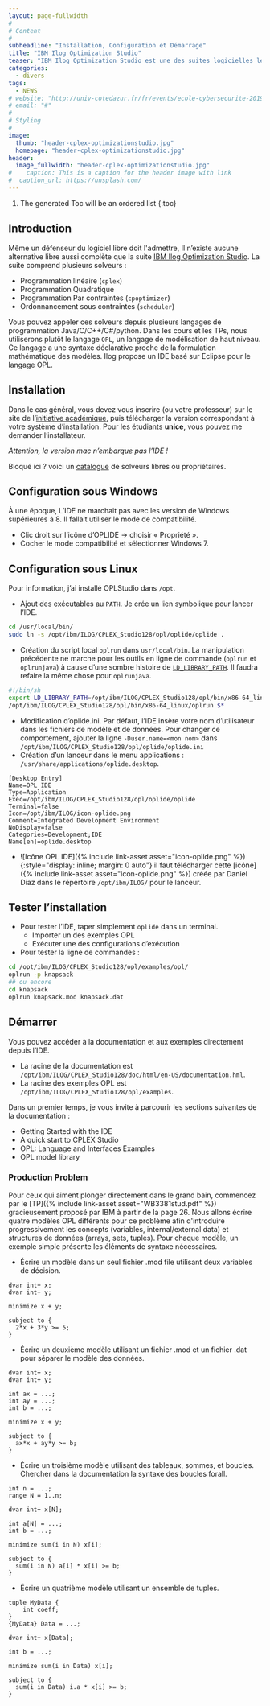 ```yaml
---
layout: page-fullwidth
#
# Content
#
subheadline: "Installation, Configuration et Démarrage"
title: "IBM Ilog Optimization Studio"
teaser: "IBM Ilog Optimization Studio est une des suites logicielles les plus complètes pour la programmation linéaire, quadratique, et par contraintes. Elle est fréquemment utilisée dans l'industrie."
categories:
  - divers
tags:
  - NEWS
# website: "http://univ-cotedazur.fr/fr/events/ecole-cybersecurite-2019"
# email: "#"
#
# Styling
#
image:
  thumb: "header-cplex-optimizationstudio.jpg"
  homepage: "header-cplex-optimizationstudio.jpg"
header:
  image_fullwidth: "header-cplex-optimizationstudio.jpg"
#    caption: This is a caption for the header image with link
#  caption_url: https://unsplash.com/
---
```


1. The generated Toc will be an ordered list
{:toc}

## Introduction

Même un défenseur du logiciel libre doit l'admettre, Il n&rsquo;existe aucune alternative libre aussi complète que la suite [IBM Ilog Optimization Studio](http://www-03.ibm.com/software/products/us/en/ibmilogcpleoptistud/). La suite comprend plusieurs solveurs :

- Programmation linéaire (`cplex`)
- Programmation Quadratique
- Programmation Par contraintes (`cpoptimizer`)
- Ordonnancement sous contraintes (`scheduler`)

Vous pouvez appeler ces solveurs depuis plusieurs langages de programmation Java/C/C++/C#/python. Dans les cours et les TPs, nous utiliserons plutôt le langage `OPL`, un langage de modélisation de haut niveau. Ce langage a une syntaxe déclarative proche de la formulation mathématique des modèles. Ilog propose un IDE basé sur Eclipse pour le langage OPL.

## Installation

Dans le cas général, vous devez vous inscrire (ou votre professeur) sur le site de l&rsquo;[initiative académique](http://www.ibm.com/academicinitiative/), puis télécharger la version correspondant à votre système d&rsquo;installation. Pour les étudiants **unice**, vous pouvez me demander l&rsquo;installateur.

*Attention, la version mac n&rsquo;embarque pas l&rsquo;IDE !*

Bloqué ici ? voici un [catalogue](http://openjvm.jvmhost.net/CPSolvers/) de solveurs libres ou propriétaires.



## Configuration sous Windows

À une époque, L&rsquo;IDE ne marchait pas avec les version de Windows supérieures à 8. Il fallait utiliser le mode de compatibilité.

- Clic droit sur l&rsquo;icône d&rsquo;OPLIDE -> choisir &laquo;&nbsp;Propriété&nbsp;&raquo;.
- Cocher le mode compatibilité et sélectionner Windows 7.



## Configuration sous Linux

Pour information, j&rsquo;ai installé OPLStudio dans `/opt`.

- Ajout des exécutables au `PATH`.
Je crée un lien symbolique pour lancer l&rsquo;IDE.
```sh
cd /usr/local/bin/
sudo ln -s /opt/ibm/ILOG/CPLEX_Studio128/opl/oplide/oplide .
```
- Création du script local `oplrun` dans `usr/local/bin`.
La manipulation précédente ne marche pour les outils en ligne de commande (`oplrun` et `oplrunjava`) à cause d&rsquo;une sombre histoire de [`LD_LIBRARY_PATH`](http://users.skynet.be/Yves.Delhaye/unix/Cours/Notes/node93.html). Il faudra refaire la même chose pour `oplrunjava`.
```sh
#!/bin/sh
export LD_LIBRARY_PATH=/opt/ibm/ILOG/CPLEX_Studio128/opl/bin/x86-64_linux:$LD_LIBRARY_PATH
/opt/ibm/ILOG/CPLEX_Studio128/opl/bin/x86-64_linux/oplrun $*
```
- Modification d&rsquo;oplide.ini.
Par défaut, l&rsquo;IDE insère votre nom d&rsquo;utilisateur dans les fichiers de modèle et de données. Pour changer ce comportement, ajouter la ligne `-Duser.name=<mon nom>` dans `/opt/ibm/ILOG/CPLEX_Studio128/opl/oplide/oplide.ini`
- Création d&rsquo;un lanceur dans le menu applications : `/usr/share/applications/oplide.desktop`.
```
[Desktop Entry]
Name=OPL IDE
Type=Application
Exec=/opt/ibm/ILOG/CPLEX_Studio128/opl/oplide/oplide
Terminal=false
Icon=/opt/ibm/ILOG/icon-oplide.png
Comment=Integrated Development Environment
NoDisplay=false
Categories=Development;IDE
Name[en]=oplide.desktop
```
- ![Icône OPL IDE]({% include link-asset asset="icon-oplide.png" %}){:style="display: inline; margin: 0 auto"} il faut télécharger cette [icône]({% include link-asset asset="icon-oplide.png" %}) créée par Daniel Diaz dans le répertoire `/opt/ibm/ILOG/` pour le lanceur.

## Tester l&rsquo;installation

-   Pour tester l&rsquo;IDE, taper simplement `oplide` dans un terminal.
    -   Importer un des exemples OPL
    -   Exécuter une des configurations d&rsquo;exécution
-   Pour tester la ligne de commandes :
```sh
cd /opt/ibm/ILOG/CPLEX_Studio128/opl/examples/opl/
oplrun -p knapsack
## ou encore
cd knapsack
oplrun knapsack.mod knapsack.dat
```


## Démarrer

Vous pouvez accéder à la documentation et aux exemples directement depuis l&rsquo;IDE.
- La racine de la documentation est `/opt/ibm/ILOG/CPLEX_Studio128/doc/html/en-US/documentation.hml`.
- La racine des exemples OPL est `/opt/ibm/ILOG/CPLEX_Studio128/opl/examples`.

Dans un premier temps, je vous invite à parcourir les sections suivantes de la documentation :

-   Getting Started with the IDE
-   A quick start to CPLEX Studio
-   OPL: Language and Interfaces Examples
-   OPL model library

### Production Problem
Pour ceux qui aiment plonger directement dans le grand bain, commencez par le [TP]({% include link-asset asset="WB3381stud.pdf" %}) gracieusement proposé par IBM à partir de la page 26.
Nous allons écrire quatre modèles OPL différents pour ce problème afin d'introduire progressivement les concepts (variables, internal/external data) et structures de données (arrays, sets, tuples).
Pour chaque modèle, un exemple simple présente les éléments de syntaxe nécessaires.

* Écrire un modèle dans un seul fichier .mod file utilisant deux variables de décision.

```
dvar int+ x;
dvar int+ y;

minimize x + y;

subject to {
  2*x + 3*y >= 5;
}
```

* Écrire un deuxième modèle utilisant un fichier .mod et un fichier .dat pour séparer le modèle des données.

```
dvar int+ x;
dvar int+ y;

int ax = ...;
int ay = ...;
int b = ...;

minimize x + y;

subject to {
  ax*x + ay*y >= b;
}
```
* Écrire un troisième modèle utilisant des tableaux, sommes, et boucles.
Chercher dans la documentation la syntaxe des boucles forall.

```
int n = ...;
range N = 1..n;

dvar int+ x[N];

int a[N] = ...;
int b = ...;

minimize sum(i in N) x[i];

subject to {
  sum(i in N) a[i] * x[i] >= b;
}
```

* Écrire un quatrième modèle utilisant un ensemble de tuples.

```
tuple MyData {
    int coeff;
}
{MyData} Data = ...;

dvar int+ x[Data];

int b = ...;

minimize sum(i in Data) x[i];

subject to {
  sum(i in Data) i.a * x[i] >= b;
}
```
